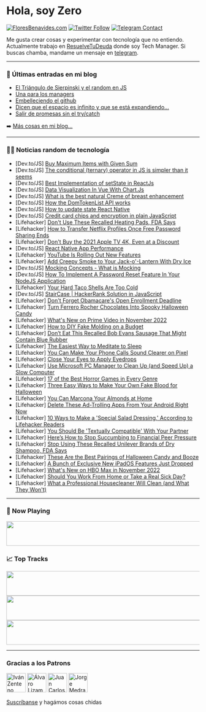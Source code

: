 # Hola, soy Zero

[![FloresBenavides.com](https://img.shields.io/website?down_message=oops&label=MiBlog&style=for-the-badge&up_message=online&url=https%3A%2F%2Ffloresbenavides.com)](https://floresbenavides.com) [![Twitter Follow](https://img.shields.io/twitter/follow/ZeroDragon?color=%231DA1F2&label=Follow&logo=twitter&logoColor=ffffff&style=for-the-badge)](https://twitter.com/zerodragon) [![Telegram Contact](https://img.shields.io/badge/escr%C3%ADbeme-ZeroDragon-%2326A5E4?style=for-the-badge&logo=telegram)](https://t.me/zerodragon)

Me gusta crear cosas y experimentar con tecnología que no entiendo.
Actualmente trabajo en [ResuelveTuDeuda](http://github.com/resuelve) donde soy Tech Manager.
Si buscas chamba, mandame un mensaje en [telegram](https://t.me/zerodragon).

---

### 📕 Últimas entradas en mi blog
<!-- BLOG-POST-LIST:START -->
- [El Triángulo de Sierpinski y el random en JS](https://floresbenavides.com/el-triangulo-de-sierpinski-y-el-random-en-js/)
- [Una para los managers](https://floresbenavides.com/una-para-los-managers/)
- [Embelleciendo el github](https://floresbenavides.com/embelleciendo-el-github/)
- [Dicen que el espacio es infinito y que se está expandiendo…](https://floresbenavides.com/dicen-que-el-espacio-es-infinito-y-que-se-esta-expandiendo/)
- [Salir de promesas sin el try/catch](https://floresbenavides.com/salir-de-promesas-sin-el-try-catch/)
<!-- BLOG-POST-LIST:END -->

➡️ [Más cosas en mi blog...](https://floresbenavides.com)

---

### 👨‍💻 Noticias random de tecnología
<!-- TECH-POSTS:START -->
- [Dev.to/JS] [Buy Maximum Items with Given Sum](https://dev.to/zeeshanali0704/buy-maximum-items-with-given-sum-17d7)
- [Dev.to/JS] [The conditional &lpar;ternary&rpar; operator in JS is simpler than it seems](https://dev.to/schemetastic/the-conditional-ternary-operator-in-js-is-simpler-than-it-seems-3lk6)
- [Dev.to/JS] [Best Implementation of setState in ReactJs](https://dev.to/catur/best-implementation-of-setstate-in-reactjs-159k)
- [Dev.to/JS] [Data Visualization In Vue With Chart.Js](https://dev.to/asayerio_techblog/data-visualization-in-vue-with-chartjs-5113)
- [Dev.to/JS] [What is the best natural Creme of breast enhancement](https://dev.to/affilia42236527/what-is-the-best-natural-creme-of-breast-enhancement-348o)
- [Dev.to/JS] [How the DomTokenList API works](https://dev.to/lensco825/how-the-domtokenlist-api-works-3lef)
- [Dev.to/JS] [How to update state React Native](https://dev.to/thomasosho/how-to-update-state-react-native-3aih)
- [Dev.to/JS] [Credit card chips and encryption in plain JavaScript](https://dev.to/isaacdlyman/credit-card-chips-and-encryption-in-plain-javascript-42p5)
- [Lifehacker] [Don&#39;t Use These Recalled Heating Pads, FDA Says](https://lifehacker.com/dont-use-these-recalled-heating-pads-fda-says-1849700187)
- [Lifehacker] [How to Transfer Netflix Profiles Once Free Password Sharing Ends](https://lifehacker.com/how-to-transfer-netflix-profiles-once-free-password-sha-1849701052)
- [Lifehacker] [Don&#39;t Buy the 2021 Apple TV 4K, Even at a Discount](https://lifehacker.com/dont-buy-the-2021-apple-tv-4k-even-at-a-discount-1849700641)
- [Dev.to/JS] [React Native App Performance](https://dev.to/ajmal_hasan/react-native-app-performance-2742)
- [Lifehacker] [YouTube Is Rolling Out New Features](https://lifehacker.com/youtube-is-rolling-out-new-features-1849700255)
- [Lifehacker] [Add Creepy Smoke to Your Jack-o&#39;-Lantern With Dry Ice](https://lifehacker.com/add-creepy-smoke-to-your-jack-o-lantern-with-dry-ice-1849700869)
- [Dev.to/JS] [Mocking Concepts - What is Mocking](https://dev.to/lucaspaganini/mocking-concepts-what-is-mocking-5enc)
- [Dev.to/JS] [How To Implement A Password Reset Feature In Your NodeJS Application](https://dev.to/ugorji_simon/how-to-implement-a-password-reset-feature-in-your-nodejs-application-4hc8)
- [Lifehacker] [Your Hard Taco Shells Are Too Cold](https://lifehacker.com/your-hard-taco-shells-are-too-cold-1849700040)
- [Dev.to/JS] [StairCase | HackerRank Solution in JavaScript](https://dev.to/johnchristotle/staircase-hackerrank-solution-in-javascript-4mm1)
- [Lifehacker] [Don&#39;t Forget Obamacare&#39;s Open Enrollment Deadline](https://lifehacker.com/dont-forget-obamacares-open-enrollment-deadline-1849698802)
- [Lifehacker] [Turn Ferrero Rocher Chocolates Into Spooky Halloween Candy](https://lifehacker.com/turn-ferrero-rocher-chocolates-into-spooky-halloween-ca-1849700030)
- [Lifehacker] [What&#39;s New on Prime Video in November 2022](https://lifehacker.com/whats-new-on-prime-video-in-november-2022-1849700180)
- [Lifehacker] [How to DIY Fake Molding on a Budget](https://lifehacker.com/how-to-diy-fake-molding-on-a-budget-1849697735)
- [Lifehacker] [Don’t Eat This Recalled Bob Evans Sausage That Might Contain Blue Rubber](https://lifehacker.com/don-t-eat-this-recalled-bob-evans-sausage-that-might-co-1849699372)
- [Lifehacker] [The Easiest Way to Meditate to Sleep](https://lifehacker.com/the-easiest-way-to-meditate-to-sleep-1849699307)
- [Lifehacker] [You Can Make Your Phone Calls Sound Clearer on Pixel](https://lifehacker.com/you-can-make-your-phone-calls-sound-clearer-on-pixel-1849699221)
- [Lifehacker] [Close Your Eyes to Apply Eyedrops](https://lifehacker.com/close-your-eyes-to-apply-eyedrops-1849699060)
- [Lifehacker] [Use Microsoft PC Manager to Clean Up &lpar;and Speed Up&rpar; a Slow Computer](https://lifehacker.com/use-microsoft-pc-manager-to-clean-up-and-speed-up-a-s-1849698797)
- [Lifehacker] [17 of the Best Horror Games in Every Genre](https://lifehacker.com/17-of-the-best-horror-games-in-every-genre-1849697216)
- [Lifehacker] [Three Easy Ways to Make Your Own Fake Blood for Halloween](https://lifehacker.com/three-easy-ways-to-make-your-own-fake-blood-for-hallowe-1849697636)
- [Lifehacker] [You Can Marcona Your Almonds at Home](https://lifehacker.com/you-can-marcona-your-almonds-at-home-1849695840)
- [Lifehacker] [Delete These Ad-Trolling Apps From Your Android Right Now](https://lifehacker.com/delete-these-ad-trolling-apps-from-your-android-right-n-1849696291)
- [Lifehacker] [10 Ways to Make a &#39;Special Salad Dressing,&#39; According to Lifehacker Readers](https://lifehacker.com/10-ways-to-make-a-special-salad-dressing-according-to-1849695217)
- [Lifehacker] [You Should Be &#39;Textually Compatible&#39; With Your Partner](https://lifehacker.com/you-should-be-textually-compatible-with-your-partner-1849696529)
- [Lifehacker] [Here’s How to Stop Succumbing to Financial Peer Pressure](https://lifehacker.com/here-s-how-to-stop-succumbing-to-financial-peer-pressur-1849694842)
- [Lifehacker] [Stop Using These Recalled Unilever Brands of Dry Shampoo, FDA Says](https://lifehacker.com/stop-using-these-recalled-unilever-brands-of-dry-shampo-1849695946)
- [Lifehacker] [These Are the Best Pairings of Halloween Candy and Booze](https://lifehacker.com/these-are-the-best-pairings-of-halloween-candy-and-booz-1849694335)
- [Lifehacker] [A Bunch of Exclusive New iPadOS Features Just Dropped](https://lifehacker.com/a-bunch-of-exclusive-new-ipados-features-just-dropped-1849694753)
- [Lifehacker] [What&#39;s New on HBO Max in November 2022](https://lifehacker.com/whats-new-on-hbo-max-in-november-2022-1849695235)
- [Lifehacker] [Should You Work From Home or Take a Real Sick Day?](https://lifehacker.com/should-you-work-from-home-or-take-a-real-sick-day-1849695187)
- [Lifehacker] [What a Professional Housecleaner Will Clean &lpar;and What They Won&#39;t&rpar;](https://lifehacker.com/what-a-professional-housecleaner-will-clean-and-what-t-1849694908)<!-- TECH-POSTS:END -->

---

### 🎵 Now Playing
<a href="https://spotify-now-playing-dun.vercel.app/now-playing?open"><img src="https://spotify-now-playing-dun.vercel.app/now-playing" width="540" height="64"></a>

### 📈 Top Tracks
<a href="https://spotify-now-playing-dun.vercel.app/top-tracks?i=1&open"><img src="https://spotify-now-playing-dun.vercel.app/top-tracks?i=1" width="540" height="64"></a>
<a href="https://spotify-now-playing-dun.vercel.app/top-tracks?i=2&open"><img src="https://spotify-now-playing-dun.vercel.app/top-tracks?i=2" width="540" height="64"></a>
<a href="https://spotify-now-playing-dun.vercel.app/top-tracks?i=3&open"><img src="https://spotify-now-playing-dun.vercel.app/top-tracks?i=3" width="540" height="64"></a>

---

### Gracias a los Patrons
[<img src="https://avatars.githubusercontent.com/u/243380?v=4" alt="Iván Zenteno" width="50px">](https://github.com/k001) [<img src="https://avatars.githubusercontent.com/u/19955639?v=4" alt="Álvaro Lizama" width="50px">](https://github.com/alvarolizama) [<img src="https://avatars.githubusercontent.com/u/2718753?v=4" alt="Juan Carlos Ruiz" width="50px">](https://github.com/JuanCrg90) [<img src="https://avatars.githubusercontent.com/u/37025?v=4" alt="Jorge Medrano" width="50px">](https://github.com/h1pp1e) 

[Suscríbanse](https://www.patreon.com/zerodragon) y hagámos cosas chidas
